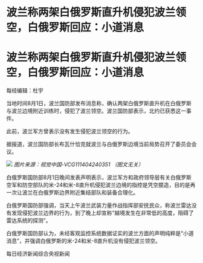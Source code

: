 # 波兰称两架白俄罗斯直升机侵犯波兰领空，白俄罗斯回应：小道消息

# 波兰称两架白俄罗斯直升机侵犯波兰领空，白俄罗斯回应：小道消息

每经编辑：杜宇

当地时间8月1日，波兰国防部发布消息称，确认两架白俄罗斯直升机在白俄罗斯与波兰边境附近训练时，侵犯了波兰领空。波兰国防部表示，北约已获悉这一事件。

此前，波兰军方曾表示没有发生侵犯波兰领空的行为。

据报道，波兰国防部长布瓦什恰克就波兰与白俄罗斯边境当前局势召开了委员会会议。

![](https://inews.gtimg.com/om_bt/OtGkIsJgIcqP8qN0DPxoR_IQ6QzwzWznM-m3PrEmgdwiYAA/1000)
_图片来源：视觉中国-VCG111404240351 （图文无关）_

白俄罗斯国防部8月1日晚间发表声明表示，波兰军方和政府领导层有关白俄罗斯空军和防空部队的米-24和米-8直升机侵犯波兰边境的指控是凭空臆造，目的是再一次让波兰在白俄罗斯边界附近集结部队和装备合理化。

白俄罗斯国防部强调，当天上午波兰武装力量作战指挥部安抚民众，称波兰雷达没有发现侵犯波兰边界的行为，到了晚上却宣称“越境发生在非常低的高度，阻碍了雷达系统的探测”。

白俄罗斯国防部认为，未经客观监控系统数据证实的波兰方面的声明纯粹是“小道消息”，并强调白俄罗斯的米-24和米-8直升机没有侵犯波兰领空。

每日经济新闻综合央视新闻

